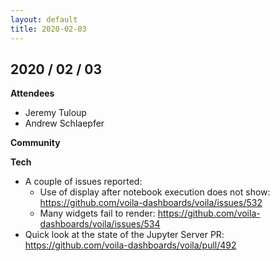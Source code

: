 ```yaml
---
layout: default
title: 2020-02-03
---
```


## 2020 / 02 / 03

**Attendees**

- Jeremy Tuloup
- Andrew Schlaepfer

**Community**


**Tech**

- A couple of issues reported:
    -  Use of display after notebook execution does not show: https://github.com/voila-dashboards/voila/issues/532
    -  Many widgets fail to render: https://github.com/voila-dashboards/voila/issues/534
- Quick look at the state of the Jupyter Server PR: https://github.com/voila-dashboards/voila/pull/492

